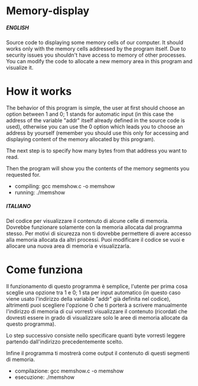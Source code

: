 # Memory-display

##### ENGLISH #####
Source code to displaying some memory cells of our computer.
It should works only with the memory cells addressed by the program itself.
Due to security issues you shouldn't have access to memory of other processes.
You can modify the code to allocate a new memory area in this program and visualize it.

# How it works
The behavior of this program is simple, the user at first should choose an option between 1 and 0; 1 stands for automatic input (in this case the address of the variable "addr" itself already defined in the source code is used), otherwise you can use the 0 option which leads you to choose an address by yourself (remember you should use this only for accessing and displaying content of the memory allocated by this program).

The next step is to specify how many bytes from that address you want to read.

Then the program will show you the contents of the memory segments you requested for.

* compiling: gcc memshow.c -o memshow
* running: ./memshow

##### ITALIANO #####
Del codice per visualizzare il contenuto di alcune celle di memoria.
Dovrebbe funzionare solamente con la memoria allocata dal programma stesso.
Per motivi di sicurezza non ti dovrebbe permettere di avere accesso alla memoria allocata da altri processi.
Puoi modificare il codice se vuoi e allocare una nuova area di memoria e visualizzarla.

# Come funziona
Il funzionamento di questo programma è semplice, l'utente per prima cosa sceglie una opzione tra 1 e 0; 1 sta per input automatico (in questo caso viene usato l'indirizzo della variabile "addr" già definita nel codice), altrimenti puoi scegliere l'opzione 0 che ti porterà a scrivere manualmente l'indirizzo di memoria di cui vorresti visualizzare il contenuto (ricordati che dovresti essere in grado di visualizzare solo le aree di memoria allocate da questo programma).

Lo step successivo consiste nello specificare quanti byte vorresti leggere partendo dall'indirizzo precedentemente scelto.

Infine il programma ti mostrerà come output il contenuto di questi segmenti di memoria.

* compilazione: gcc memshow.c -o memshow
* esecuzione: ./memshow

